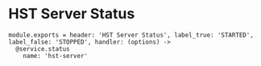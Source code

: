 
# HST Server Status

    module.exports = header: 'HST Server Status', label_true: 'STARTED', label_false: 'STOPPED', handler: (options) ->
      @service.status
        name: 'hst-server'
